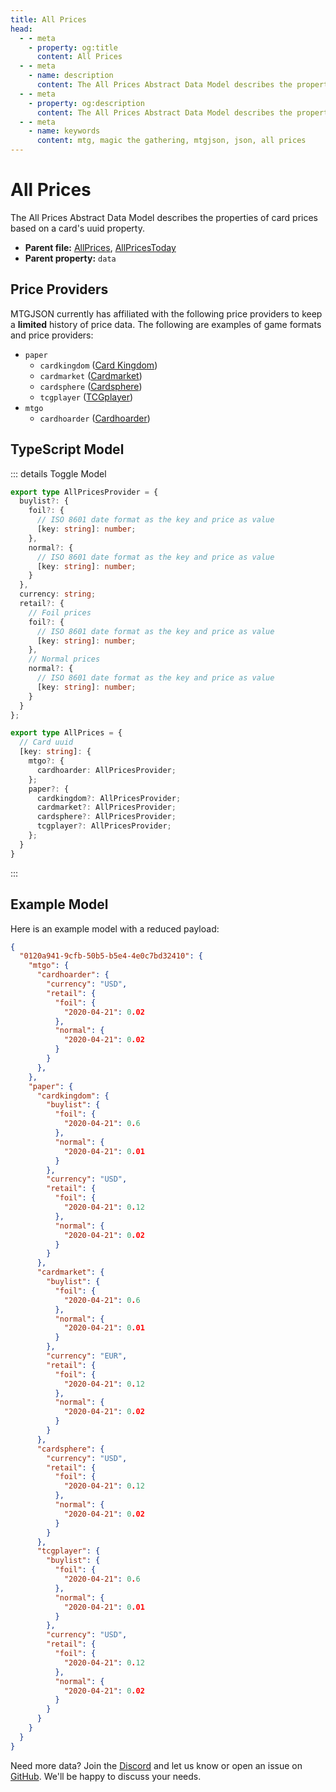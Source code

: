```yaml
---
title: All Prices
head:
  - - meta
    - property: og:title
      content: All Prices
  - - meta
    - name: description
      content: The All Prices Abstract Data Model describes the properties of card prices based on a card's uuid property.
  - - meta
    - property: og:description
      content: The All Prices Abstract Data Model describes the properties of card prices based on a card's uuid property.
  - - meta
    - name: keywords
      content: mtg, magic the gathering, mtgjson, json, all prices
---
```


# All Prices <DocBadge type="abstract" text="abstract" />

The All Prices Abstract Data Model describes the properties of card prices based on a card's uuid property.

- **Parent file:** [AllPrices](/downloads/all-files/#allprices), [AllPricesToday](/downloads/all-files/#allpricestoday)
- **Parent property:** `data`

## Price Providers

MTGJSON currently has affiliated with the following price providers to keep a **limited** history of price data. The following are examples of game formats and price providers:

- `paper`
  - `cardkingdom` ([Card Kingdom](https://www.cardkingdom.com?partner=mtgjson&utm_source=mtgjson&utm_medium=affiliate&utm_campaign=mtgjson))
  - `cardmarket` ([Cardmarket](https://www.cardmarket.com/en/Magic?utm_campaign=card_prices&utm_medium=text&utm_source=mtgjson))
  - `cardsphere` ([Cardsphere](https://www.cardsphere.com/))
  - `tcgplayer` ([TCGplayer](https://www.tcgplayer.com/?partner=mtgjson&utm_campaign=affiliate&utm_medium=mtgjson&utm_source=mtgjson))
- `mtgo`
  - `cardhoarder` ([Cardhoarder](https://www.cardhoarder.com/?affiliate_id=mtgjson&utm_source=mtgjson&utm_campaign=affiliate&utm_medium=card))

## TypeScript Model

::: details Toggle Model

```TypeScript
export type AllPricesProvider = {
  buylist?: {
    foil?: {
      // ISO 8601 date format as the key and price as value
      [key: string]: number;
    },
    normal?: {
      // ISO 8601 date format as the key and price as value
      [key: string]: number;
    }
  },
  currency: string;
  retail?: {
    // Foil prices
    foil?: {
      // ISO 8601 date format as the key and price as value
      [key: string]: number;
    },
    // Normal prices
    normal?: {
      // ISO 8601 date format as the key and price as value
      [key: string]: number;
    }
  }
};

export type AllPrices = {
  // Card uuid
  [key: string]: {
    mtgo?: {
      cardhoarder: AllPricesProvider;
    };
    paper?: {
      cardkingdom?: AllPricesProvider;
      cardmarket?: AllPricesProvider;
      cardsphere?: AllPricesProvider;
      tcgplayer?: AllPricesProvider;
    };
  }
}
```

:::

## Example Model

Here is an example model with a reduced payload:

```JSON
{
  "0120a941-9cfb-50b5-b5e4-4e0c7bd32410": {
    "mtgo": {
      "cardhoarder": {
        "currency": "USD",
        "retail": {
          "foil": {
            "2020-04-21": 0.02
          },
          "normal": {
            "2020-04-21": 0.02
          }
        }
      },
    },
    "paper": {
      "cardkingdom": {
        "buylist": {
          "foil": {
            "2020-04-21": 0.6
          },
          "normal": {
            "2020-04-21": 0.01
          }
        },
        "currency": "USD",
        "retail": {
          "foil": {
            "2020-04-21": 0.12
          },
          "normal": {
            "2020-04-21": 0.02
          }
        }
      },
      "cardmarket": {
        "buylist": {
          "foil": {
            "2020-04-21": 0.6
          },
          "normal": {
            "2020-04-21": 0.01
          }
        },
        "currency": "EUR",
        "retail": {
          "foil": {
            "2020-04-21": 0.12
          },
          "normal": {
            "2020-04-21": 0.02
          }
        }
      },
      "cardsphere": {
        "currency": "USD",
        "retail": {
          "foil": {
            "2020-04-21": 0.12
          },
          "normal": {
            "2020-04-21": 0.02
          }
        }
      },
      "tcgplayer": {
        "buylist": {
          "foil": {
            "2020-04-21": 0.6
          },
          "normal": {
            "2020-04-21": 0.01
          }
        },
        "currency": "USD",
        "retail": {
          "foil": {
            "2020-04-21": 0.12
          },
          "normal": {
            "2020-04-21": 0.02
          }
        }
      }
    }
  }
}
```

Need more data? Join the [Discord](https://mtgjson.com/discord) and let us know or open an issue on [GitHub](https://github.com/mtgjson/mtgjson/issues). We'll be happy to discuss your needs.

